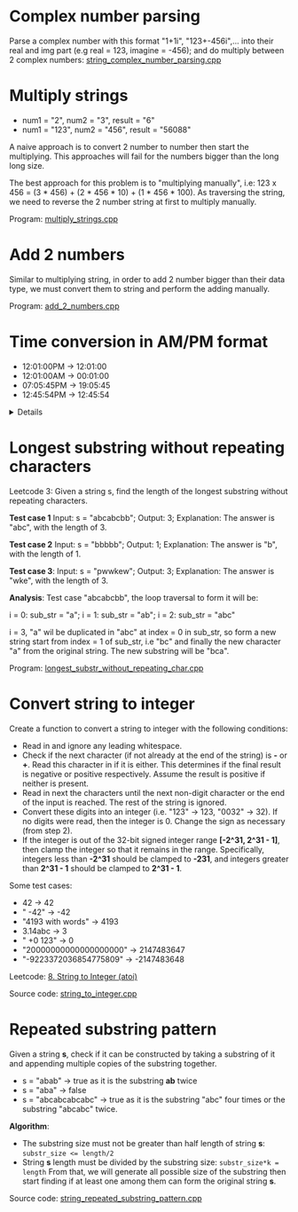 # Complex number parsing
Parse a complex number with this format "1+1i", "123+-456i",... into their real and img part (e.g real = 123, imagine = -456); and do multiply between 2 complex numbers: [string_complex_number_parsing.cpp](src/string_complex_number_parsing.cpp)
# Multiply strings
* num1 = "2", num2 = "3", result = "6"
* num1 = "123", num2 = "456", result = "56088"

A naive approach is to convert 2 number to number then start the multiplying. This approaches will fail for the numbers bigger than the long long size.

The best approach for this problem is to "multiplying manually", i.e: 123 x 456 = (3 * 456) + (2 * 456 * 10) + (1 * 456 * 100). As traversing the string, we need to reverse the 2 number string at first to multiply manually. 

Program: [multiply_strings.cpp](src/multiply_strings.cpp)
# Add 2 numbers
Similar to multiplying string, in order to add 2 number bigger than their data type, we must convert them to string and perform the adding manually.

Program: [add_2_numbers.cpp](src/add_2_numbers.cpp)
# Time conversion in AM/PM format
* 12:01:00PM -> 12:01:00
* 12:01:00AM -> 00:01:00
* 07:05:45PM -> 19:05:45
* 12:45:54PM -> 12:45:54

<details>
  
```cpp
vector<string> splitStringByDelimiter(string s, string delim) {
    vector<string> all_substr;
    std::size_t index = s.find(delim, 0);
    string sub_str  = s.substr(0, index);
    string new_string = s.substr(index+1);

    while (index != string::npos) { 
        if (sub_str != delim && sub_str.size() >= 1) {
            all_substr.push_back(sub_str);
        }

        index = new_string.find(delim, 0);
        sub_str  = new_string.substr(0, index);
        new_string = new_string.substr(index+1);
    }

    if (sub_str != delim && sub_str.size() >= 1) {
        all_substr.push_back(sub_str);
    }

    return all_substr;
}

string timeConversion(string s) {
    string twenty_4hr_clock;

    vector<string> all_substr = splitStringByDelimiter(s, ":");
    std::string clock =  all_substr[2].substr(2, 2);
    int hour = stoi(all_substr[0]);
    if (clock == "AM") {
        if (hour == 12) return "00:" + all_substr[1] + ":" + all_substr[2].substr(0, 2);
        else return s.substr(0, 8);// Test case: 06:40:03AM -> 06:40:03
    }
    else {
        if (hour == 12 && all_substr[1].substr(0, 2) == "00" && all_substr[2].substr(0, 2) == "00")
        return "00:00:00AM";

        if (hour < 12) hour +=12;
    }
    twenty_4hr_clock = std::to_string(hour) + ":" + all_substr[1] + ":" + all_substr[2].substr(0, 2);
    return twenty_4hr_clock;
}
```
</details>

# Longest substring without repeating characters

Leetcode 3: Given a string s, find the length of the longest substring without repeating characters.

**Test case 1** Input: s = "abcabcbb"; Output: 3; Explanation: The answer is "abc", with the length of 3.

**Test case 2** Input: s = "bbbbb"; Output: 1; Explanation: The answer is "b", with the length of 1.

**Test case 3**: Input: s = "pwwkew"; Output: 3; Explanation: The answer is "wke", with the length of 3.

**Analysis**: Test case "abcabcbb", the loop traversal to form it will be:

i = 0: sub_str = "a"; i = 1: sub_str = "ab"; i = 2: sub_str = "abc"

i = 3, "a" wil be duplicated in "abc" at index = 0 in sub_str, so form a new string start from index = 1 of sub_str, i.e "bc" and finally the new character "a" from the original string. The new substring will be "bca".

Program: [longest_substr_without_repeating_char.cpp](src/longest_substr_without_repeating_char.cpp)
# Convert string to integer
Create a function to convert a string to integer with the following conditions:

* Read in and ignore any leading whitespace.
* Check if the next character (if not already at the end of the string) is **-** or **+**. Read this character in if it is either. This determines if the final result is negative or positive respectively. Assume the result is positive if neither is present.
* Read in next the characters until the next non-digit character or the end of the input is reached. The rest of the string is ignored.
* Convert these digits into an integer (i.e. "123" -> 123, "0032" -> 32). If no digits were read, then the integer is 0. Change the sign as necessary (from step 2).
* If the integer is out of the 32-bit signed integer range **[-2^31, 2^31 - 1]**, then clamp the integer so that it remains in the range. Specifically, integers less than **-2^31** should be clamped to **-231**, and integers greater than **2^31 - 1** should be clamped to **2^31 - 1**.

Some test cases:
* 42 -> 42
* "   -42" -> -42
* "4193 with words" -> 4193
* 3.14abc -> 3
* "  +0 123" -> 0
* "20000000000000000000" -> 2147483647
* "-9223372036854775809" -> -2147483648

Leetcode: [8. String to Integer (atoi)](https://leetcode.com/problems/string-to-integer-atoi/description/)

Source code: [string_to_integer.cpp](https://github.com/TranPhucVinh/C/blob/master/Algorithms/src/string_to_integer.cpp)

# Repeated substring pattern

Given a string **s**, check if it can be constructed by taking a substring of it and appending multiple copies of the substring together.

* s = "abab" -> true as it is the substring **ab** twice
* s = "aba" -> false
* s = "abcabcabcabc" -> true as it is the substring "abc" four times or the substring "abcabc" twice.

**Algorithm**: 
* The substring size must not be greater than half length of string **s**: ``substr_size <= length/2``
* String **s** length must be divided by the substring size: ``substr_size*k = length``
From that, we will generate all possible size of the substring then start finding if at least one among them can form the original string **s**.

Source code: [string_repeated_substring_pattern.cpp](https://github.com/TranPhucVinh/C/blob/master/Algorithms/src/string_repeated_substring_pattern.cpp)
